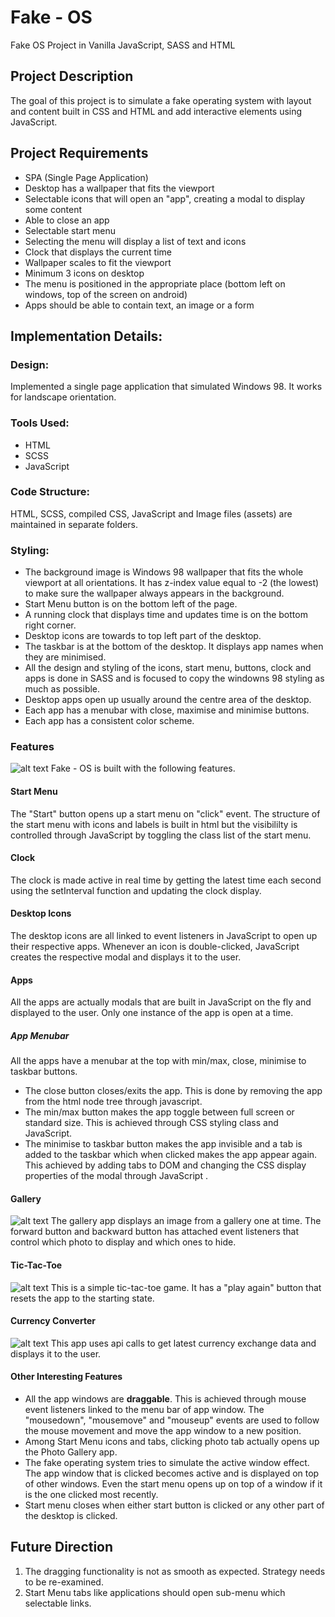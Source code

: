 # Fake - OS

Fake OS Project in Vanilla JavaScript, SASS and HTML

## Project Description

The goal of this project is to simulate a fake operating system with layout and content built in CSS and HTML and add interactive elements using JavaScript.

## Project Requirements

- SPA (Single Page Application)
- Desktop has a wallpaper that fits the viewport
- Selectable icons
  that will open an "app", creating a modal to display some content
- Able to close an app
- Selectable start menu
- Selecting the menu will display a list of text and icons
- Clock that displays the current time
- Wallpaper scales to fit the viewport
- Minimum 3 icons on desktop
- The menu is positioned in the appropriate place (bottom left on windows, top of the screen on android)
- Apps should be able to contain text, an image or a form

## Implementation Details:

### Design:

Implemented a single page application that simulated Windows 98. It works for landscape orientation.

### Tools Used:

- HTML
- SCSS
- JavaScript

### Code Structure:

HTML, SCSS, compiled CSS, JavaScript and Image files (assets) are maintained in separate folders.

### Styling:

- The background image is Windows 98 wallpaper that fits the whole viewport at all orientations. It has z-index value equal to -2 (the lowest) to make sure the wallpaper always appears in the background.
- Start Menu button is on the bottom left of the page.
- A running clock that displays time and updates time is on the bottom right corner.
- Desktop icons are towards to top left part of the desktop.
- The taskbar is at the bottom of the desktop. It displays app names when they are minimised.
- All the design and styling of the icons, start menu, buttons, clock and apps is done in SASS and is focused to copy the windowns 98 styling as much as possible.
- Desktop apps open up usually around the centre area of the desktop.
- Each app has a menubar with close, maximise and minimise buttons.
- Each app has a consistent color scheme.

### Features

![alt text](image.png)
Fake - OS is built with the following features.

#### Start Menu

The "Start" button opens up a start menu on "click" event. The structure of the start menu with icons and labels is built in html but the visibililty is controlled through JavaScript by toggling the class list of the start menu.

#### Clock

The clock is made active in real time by getting the latest time each second using the setInterval function and updating the clock display.

#### Desktop Icons

The desktop icons are all linked to event listeners in JavaScript to open up their respective apps. Whenever an icon is double-clicked, JavaScript creates the respective modal and displays it to the user.

#### Apps

All the apps are actually modals that are built in JavaScript on the fly and displayed to the user. Only one instance of the app is open at a time.

##### App Menubar

All the apps have a menubar at the top with min/max, close, minimise to taskbar buttons.

- The close button closes/exits the app. This is done by removing the app from the html node tree through javascript.
- The min/max button makes the app toggle between full screen or standard size. This is achieved through CSS styling class and JavaScript.
- The minimise to taskbar button makes the app invisible and a tab is added to the taskbar which when clicked makes the app appear again. This achieved by adding tabs to DOM and changing the CSS display properties of the modal through JavaScript .

#### Gallery

![alt text](image-1.png)
The gallery app displays an image from a gallery one at time. The forward button and backward button has attached event listeners that control which photo to display and which ones to hide.

#### Tic-Tac-Toe

![alt text](image-2.png)
This is a simple tic-tac-toe game. It has a "play again" button that resets the app to the starting state.

#### Currency Converter

![alt text](image-3.png)
This app uses api calls to get latest currency exchange data and displays it to the user.

#### Other Interesting Features

- All the app windows are **draggable**. This is achieved through mouse event listeners linked to the menu bar of app window. The "mousedown", "mousemove" and "mouseup" events are used to follow the mouse movement and move the app window to a new position.
- Among Start Menu icons and tabs, clicking photo tab actually opens up the Photo Gallery app.
- The fake operating system tries to simulate the active window effect. The app window that is clicked becomes active and is displayed on top of other windows. Even the start menu opens up on top of a window if it is the one clicked most recently.
- Start menu closes when either start button is clicked or any other part of the desktop is clicked.

## Future Direction

1. The dragging functionality is not as smooth as expected. Strategy needs to be re-examined.
2. Start Menu tabs like applications should open sub-menu which selectable links.
